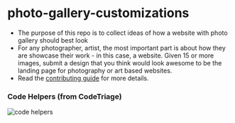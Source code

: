 # photo-gallery-customizations

- The purpose of this repo is to collect ideas of how a website with photo gallery should best look
- For any photographer, artist, the most important part is about how they are showcase their work - in this case, a website. Given 15 or more images, submit a design that you think would look awesome to be the landing page for photography or art based websites. 
- Read the [contributing guide](/CONTRIBUTING.md) for more details.

### Code Helpers (from CodeTriage)
![code helpers](https://www.codetriage.com/anushas-dev/photo-gallery-customizations/badges/users.svg)